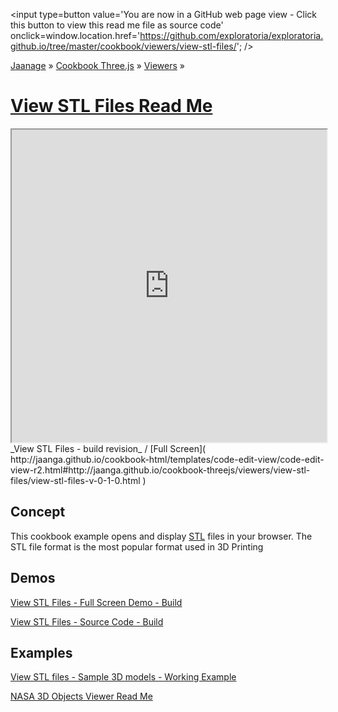 <span style=display:none; >[You are now in a GitHub source code view - click this link to view this read me file as a web page]( http://exploratoria.github.io/cookbook/viewers/view-stl-files/index.html "View file as a web page." ) </span>
<input type=button value='You are now in a GitHub web page view - Click this button to view this read me file as source code' onclick=window.location.href='https://github.com/exploratoria/exploratoria.github.io/tree/master/cookbook/viewers/view-stl-files/'; />

[Jaanage]( http://jaanga.github.io ) » [Cookbook Three.js]( http://jaanga.github.io/cookbook-threejs/ ) »
[Viewers]( http://jaanga.github.io/cookbook-threejs/viewers/ ) »

[View STL Files Read Me]( index.html )
===


<iframe class=ifr src="http://jaanga.github.io/cookbook-html/templates/code-edit-view/code-edit-view-r2.html#http://jaanga.github.io/cookbook-threejs/viewers/view-stl-files/view-stl-files-v-0-1-0.html" width=100% height=500px ></iframe>  
_View STL Files - build revision_ / [Full Screen]( http://jaanga.github.io/cookbook-html/templates/code-edit-view/code-edit-view-r2.html#http://jaanga.github.io/cookbook-threejs/viewers/view-stl-files/view-stl-files-v-0-1-0.html )

## Concept
This cookbook example opens and display [STL]( https://en.wikipedia.org/wiki/STL_(file_format) ) files in your browser. The STL file format is the most popular format used in 3D Printing

## Demos

[View STL Files - Full Screen Demo - Build]( http://jaanga.github.io/cookbook-threejs/viewers/view-stl-files/build/index.html )  

[View STL Files  - Source Code - Build]( https://github.com/jaanga/jaanga.github.io/blob/master/cookbook-threejs/viewers/view-stl-files/ )  

## Examples

[View STL files - Sample 3D models - Working Example]( http://exploratoria.github.io/cookbook/models/index.html )

[NASA 3D Objects Viewer Read Me]( http://exploratoria.github.io/sandbox/astronomy/nasa-3d-objects-viewer/index.html )